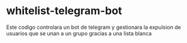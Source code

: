 # whitelist-telegram-bot
Este codigo controlara un bot de telegram y gestionara la expulsion de usuarios que se unan a un grupo gracias a una lista blanca
